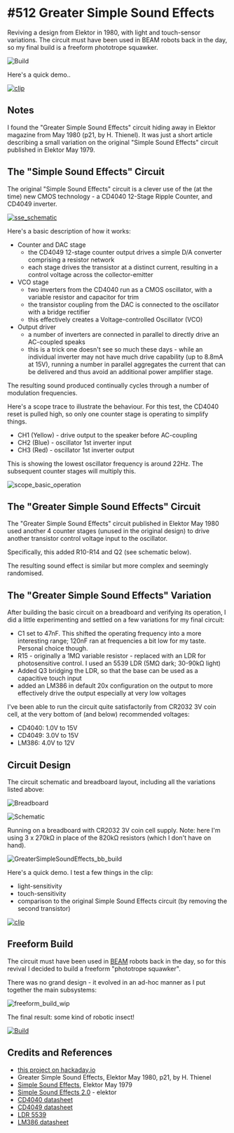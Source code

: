 # #512 Greater Simple Sound Effects

Reviving a design from Elektor in 1980, with light and touch-sensor variations.
The circuit must have been used in BEAM robots back in the day, so my final build is a freeform phototrope squawker.

![Build](./assets/GreaterSimpleSoundEffects_build.jpg?raw=true)

Here's a quick demo..

[![clip](https://img.youtube.com/vi/9oWUlbcVo4A/0.jpg)](https://www.youtube.com/watch?v=9oWUlbcVo4A)

## Notes

I found the "Greater Simple Sound Effects" circuit hiding away in Elektor magazine from May 1980 (p21, by H. Thienel).
It was just a short article describing a small variation on the original "Simple Sound Effects" circuit published in Elektor May 1979.

## The "Simple Sound Effects" Circuit

The original "Simple Sound Effects" circuit is a clever use of the (at the time) new CMOS technology -
a CD4040 12-Stage Ripple Counter, and CD4049 inverter.

[![sse_schematic](./assets/sse_schematic.png?raw=true)](https://www.elektormagazine.com/image/original/71612)

Here's a basic description of how it works:

* Counter and DAC stage
  * the CD4049 12-stage counter output drives a simple D/A converter comprising a resistor network
  * each stage drives the transistor at a distinct current, resulting in a control voltage across the collector-emitter
* VCO stage
  * two inverters from the CD4040 run as a CMOS oscillator, with a variable resistor and capacitor for trim
  * the transistor coupling from the DAC is connected to the oscillator with a bridge rectifier
  * this effectively creates a Voltage-controlled Oscillator (VCO)
* Output driver
  * a number of inverters are connected in parallel to directly drive an AC-coupled speaks
  * this is a trick one doesn't see so much these days - while an individual inverter may not have much drive capability (up to 8.8mA at 15V),
running a number in parallel aggregates the current that can be delivered and thus avoid an additional power amplifier stage.

The resulting sound produced continually cycles through a number of modulation frequencies.

Here's a scope trace to illustrate the behaviour. For this test, the CD4040 reset is pulled high,
so only one counter stage is operating to simplify things.

* CH1 (Yellow) - drive output to the speaker before AC-coupling
* CH2 (Blue) - oscillator 1st inverter input
* CH3 (Red) - oscillator 1st inverter output

This is showing the lowest oscillator frequency is around 22Hz. The subsequent counter stages will multiply this.

![scope_basic_operation](./assets/scope_basic_operation.gif?raw=true)

## The "Greater Simple Sound Effects" Circuit

The "Greater Simple Sound Effects" circuit published in Elektor May 1980 used another 4 counter stages (unused in the original design)
to drive another transistor control voltage input to the oscillator.

Specifically, this added R10-R14 and Q2 (see schematic below).

The resulting sound effect is similar but more complex and seemingly randomised.

## The "Greater Simple Sound Effects" Variation

After building the basic circuit on a breadboard and verifying its operation,
I did a little experimenting and settled on a few variations for my final circuit:

* C1 set to 47nF. This shifted the operating frequency into a more interesting range; 120nF ran at frequencies a bit low for my taste. Personal choice though.
* R15 - originally a 1MΩ variable resistor - replaced with an LDR for photosensitive control. I used an 5539 LDR (5MΩ dark; 30-90kΩ light)
* Added Q3 bridging the LDR, so that the base can be used as a capacitive touch input
* added an LM386 in default 20x configuration on the output to more effectively drive the output especially at very low voltages

I've been able to run the circuit quite satisfactorily from CR2032 3V coin cell, at the very bottom of (and below) recommended voltages:

* CD4040: 1.0V to 15V
* CD4049: 3.0V to 15V
* LM386: 4.0V to 12V

## Circuit Design

The circuit schematic and breadboard layout, including all the variations listed above:

![Breadboard](./assets/GreaterSimpleSoundEffects_bb.jpg?raw=true)

![Schematic](./assets/GreaterSimpleSoundEffects_schematic.jpg?raw=true)

Running on a breadboard with CR2032 3V coin cell supply.
Note: here I'm using 3 x 270kΩ in place of the 820kΩ resistors (which I don't have on hand).

![GreaterSimpleSoundEffects_bb_build](./assets/GreaterSimpleSoundEffects_bb_build.jpg?raw=true)

Here's a quick demo. I test a few things in the clip:

* light-sensitivity
* touch-sensitivity
* comparison to the original Simple Sound Effects circuit (by removing the second transistor)

[![clip](https://img.youtube.com/vi/JBkjMS2HgGE/0.jpg)](https://www.youtube.com/watch?v=JBkjMS2HgGE)

## Freeform Build

The circuit must have been used in [BEAM](https://en.wikipedia.org/wiki/BEAM_robotics) robots back in the day,
so for this revival I decided to build a freeform "phototrope squawker".

There was no grand design - it evolved in an ad-hoc manner as I put together the main subsystems:

![freeform_build_wip](./assets/freeform_build_wip.jpg?raw=true)

The final result: some kind of robotic insect!

[![Build](./assets/GreaterSimpleSoundEffects_build.jpg?raw=true)](https://www.youtube.com/watch?v=9oWUlbcVo4A)

## Credits and References

* [this project on hackaday.io](https://hackaday.io/project/169203-greater-simple-sound-effects)
* Greater Simple Sound Effects, Elektor May 1980, p21, by H. Thienel
* [Simple Sound Effects](https://www.elektormagazine.com/image/original/71612), Elektor May 1979
* [Simple Sound Effects 2.0](https://www.elektormagazine.com/labs/simple-sound-effects-20) - elektor
* [CD4040 datasheet](https://www.futurlec.com/4000Series/CD4040.shtml)
* [CD4049 datasheet](https://www.futurlec.com/4000Series/CD4049.shtml)
* [LDR 5539](https://www.indo-ware.com/produk-4123-ldr-5mm-photoresistor-5539-.html)
* [LM386 datasheet](https://www.futurlec.com/Linear/LM386N-1.shtml)
